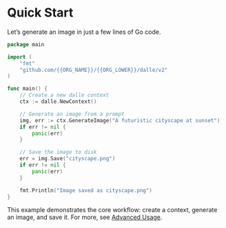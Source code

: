 # Quick Start

Let’s generate an image in just a few lines of Go code.

```go
package main

import (
    "fmt"
    "github.com/{{ORG_NAME}}/{{ORG_LOWER}}/dalle/v2"
)

func main() {
    // Create a new dalle context
    ctx := dalle.NewContext()

    // Generate an image from a prompt
    img, err := ctx.GenerateImage("A futuristic cityscape at sunset")
    if err != nil {
        panic(err)
    }

    // Save the image to disk
    err = img.Save("cityscape.png")
    if err != nil {
        panic(err)
    }

    fmt.Println("Image saved as cityscape.png")
}
```

This example demonstrates the core workflow: create a context, generate an image, and save it. For more, see [Advanced Usage](06-advanced-usage.md).
